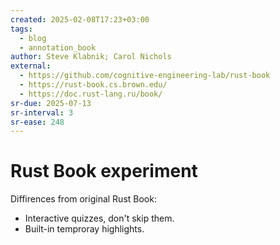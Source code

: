 ```yaml
---
created: 2025-02-08T17:23+03:00
tags:
  - blog
  - annotation_book
author: Steve Klabnik; Carol Nichols
external:
  - https://github.com/cognitive-engineering-lab/rust-book
  - https://rust-book.cs.brown.edu/
  - https://doc.rust-lang.ru/book/
sr-due: 2025-07-13
sr-interval: 3
sr-ease: 248
---
```


# Rust Book experiment

Diffirences from original Rust Book:

- Interactive quizzes, don't skip them.
- Built-in temproray highlights.
